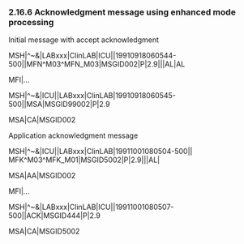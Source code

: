 ### 2.16.6 Acknowledgment message using enhanced mode processing

Initial message with accept acknowledgment

MSH|^~\&|LABxxx|ClinLAB|ICU||19910918060544-500||MFN^M03^MFN_M03|MSGID002|P|2.9|||AL|AL

MFI|...

MSH|^~\&|ICU||LABxxx|ClinLAB|19910918060545-500||MSA|MSGID99002|P|2.9

MSA|CA|MSGID002

Application acknowledgment message

MSH|^~\&|ICU||LABxxx|ClinLAB|19911001080504-500|| MFK^M03^MFK_M01|MSGID5002|P|2.9|||AL|

MSA|AA|MSGID002

MFI|...

MSH|^~\&|LABxxx|ClinLAB|ICU||19911001080507-500||ACK|MSGID444|P|2.9

MSA|CA|MSGID5002
